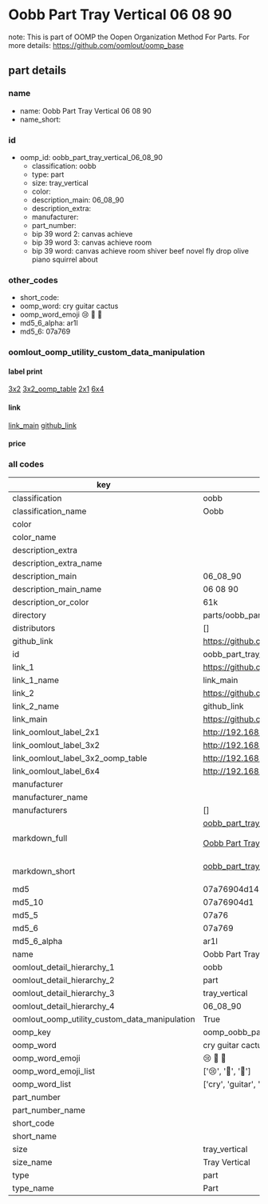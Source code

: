 # Oobb Part Tray Vertical 06 08 90  

note: This is part of OOMP the Oopen Organization Method For Parts. For more details: https://github.com/oomlout/oomp_base

##  part details





### name
* name: Oobb Part Tray Vertical 06 08 90
* name_short: 
### id
* oomp_id: oobb_part_tray_vertical_06_08_90
  * classification: oobb
  * type: part
  * size: tray_vertical
  * color: 
  * description_main: 06_08_90
  * description_extra: 
  * manufacturer: 
  * part_number: 
  * bip 39 word 2: canvas achieve
  * bip 39 word 3: canvas achieve room
  * bip 39 word: canvas achieve room shiver beef novel fly drop olive piano squirrel about

### other_codes
* short_code: 
* oomp_word: cry guitar cactus
* oomp_word_emoji :cry: :guitar: :cactus:
* md5_6_alpha: ar1l
* md5_6: 07a769






### oomlout_oomp_utility_custom_data_manipulation
#### label print
[3x2](http://192.168.1.245:1112/?label=oomp%20ar1l)
[3x2_oomp_table](http://192.168.1.107:1112/?label=oomp%20ar1l)
[2x1](http://192.168.1.242:1112/?label=oomp%20ar1l)
[6x4](http://192.168.1.55:1112/?label=oomp%20ar1l)    

#### link

[link_main](https://github.com/oomlout/oomlout_oomp_current_version_messy/tree/main/parts/oobb_part_tray_vertical_06_08_90) [github_link](https://github.com/oomlout/oomlout_oomp_part_src/tree/main/parts/oobb_part_tray_vertical_06_08_90)                             

#### price







### all codes 
| key | value |  
| --- | --- |  
| classification | oobb |  
| classification_name | Oobb |  
| color |  |  
| color_name |  |  
| description_extra |  |  
| description_extra_name |  |  
| description_main | 06_08_90 |  
| description_main_name | 06 08 90 |  
| description_or_color | 61k |  
| directory | parts/oobb_part_tray_vertical_06_08_90 |  
| distributors | [] |  
| github_link | https://github.com/oomlout/oomlout_oomp_part_src/tree/main/parts/oobb_part_tray_vertical_06_08_90 |  
| id | oobb_part_tray_vertical_06_08_90 |  
| link_1 | https://github.com/oomlout/oomlout_oomp_current_version_messy/tree/main/parts/oobb_part_tray_vertical_06_08_90 |  
| link_1_name | link_main |  
| link_2 | https://github.com/oomlout/oomlout_oomp_part_src/tree/main/parts/oobb_part_tray_vertical_06_08_90 |  
| link_2_name | github_link |  
| link_main | https://github.com/oomlout/oomlout_oomp_current_version_messy/tree/main/parts/oobb_part_tray_vertical_06_08_90 |  
| link_oomlout_label_2x1 | http://192.168.1.242:1112/?label=oomp%20ar1l |  
| link_oomlout_label_3x2 | http://192.168.1.245:1112/?label=oomp%20ar1l |  
| link_oomlout_label_3x2_oomp_table | http://192.168.1.107:1112/?label=oomp%20ar1l |  
| link_oomlout_label_6x4 | http://192.168.1.55:1112/?label=oomp%20ar1l |  
| manufacturer |  |  
| manufacturer_name |  |  
| manufacturers | [] |  
| markdown_full | [oobb_part_tray_vertical_06_08_90](https://github.com/oomlout/oomlout_oomp_current_version_messy/tree/main/parts/oobb_part_tray_vertical_06_08_90)<br>[](https://github.com/oomlout/oomlout_oomp_current_version_messy/tree/main/parts/oobb_part_tray_vertical_06_08_90)<br>[Oobb Part Tray Vertical 06 08 90](https://github.com/oomlout/oomlout_oomp_current_version_messy/tree/main/parts/oobb_part_tray_vertical_06_08_90)<br><br> |  
| markdown_short | [oobb_part_tray_vertical_06_08_90](https://github.com/oomlout/oomlout_oomp_current_version_messy/tree/main/parts/oobb_part_tray_vertical_06_08_90)<br><br> |  
| md5 | 07a76904d1436b3e5c0a0c6377c0710d |  
| md5_10 | 07a76904d1 |  
| md5_5 | 07a76 |  
| md5_6 | 07a769 |  
| md5_6_alpha | ar1l |  
| name | Oobb Part Tray Vertical 06 08 90 |  
| oomlout_detail_hierarchy_1 | oobb |  
| oomlout_detail_hierarchy_2 | part |  
| oomlout_detail_hierarchy_3 | tray_vertical |  
| oomlout_detail_hierarchy_4 | 06_08_90 |  
| oomlout_oomp_utility_custom_data_manipulation | True |  
| oomp_key | oomp_oobb_part_tray_vertical_06_08_90 |  
| oomp_word | cry guitar cactus |  
| oomp_word_emoji | :cry: :guitar: :cactus: |  
| oomp_word_emoji_list | [':cry:', ':guitar:', ':cactus:'] |  
| oomp_word_list | ['cry', 'guitar', 'cactus'] |  
| part_number |  |  
| part_number_name |  |  
| short_code |  |  
| short_name |  |  
| size | tray_vertical |  
| size_name | Tray Vertical |  
| type | part |  
| type_name | Part |  

